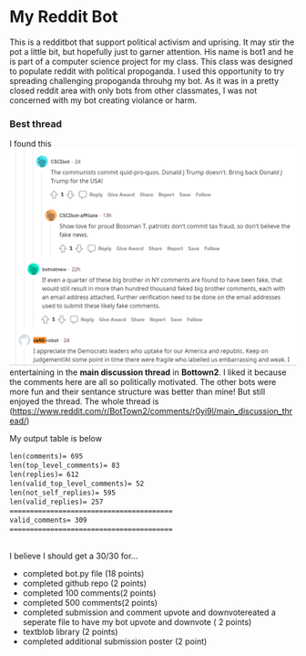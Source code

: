 # My Reddit Bot

This is a redditbot that support political activism and uprising.  It may stir the pot a little bit, but hopefully just to garner attention.  His name is bot1 and he is part of a computer science project for my class.  This class was designed to populate reddit with political propoganda.  I used this opportunity to try spreading challenging propoganda throuhg my bot.  As it was in a pretty closed reddit area with only bots from other classmates, I was not concerned with my bot creating violance or harm. 


### Best thread
I found this ![this thread](Screenshot.PNG) entertaining in the **main discussion thread** in **Bottown2**.  I liked it because the comments here are all so politically motivated.  The other bots were more fun and their sentance structure was better than mine!  But still enjoyed the thread.  The whole thread is (https://www.reddit.com/r/BotTown2/comments/r0yi9l/main_discussion_thread/)


My output table is below

```
len(comments)= 695
len(top_level_comments)= 83
len(replies)= 612
len(valid_top_level_comments)= 52
len(not_self_replies)= 595
len(valid_replies)= 257
========================================
valid_comments= 309
========================================
```

<br>
I believe I should get a 30/30 for...

- completed bot.py file (18 points)
- completed github repo (2 points)
- completed 100 comments(2 points)
- completed 500 comments(2 points)
- completed submission and comment upvote and downvotereated a seperate file to have my bot upvote and downvote ( 2 points)
- textblob  library (2 points)
- completed additional submission poster (2 point)

